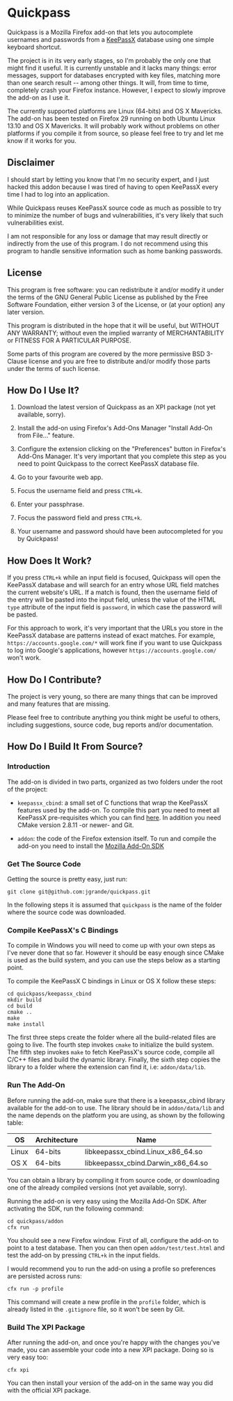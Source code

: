 # Quickpass

Quickpass is a Mozilla Firefox add-on that lets you autocomplete usernames and
passwords from a [KeePassX][keepassx] database using one simple keyboard
shortcut.

The project is in its very early stages, so I'm probably the only one that
might find it useful. It is currently unstable and it lacks many things: error
messages, support for databases encrypted with key files, matching more than
one search result -- among other things. It will, from time to time, completely
crash your Firefox instance. However, I expect to slowly improve the add-on as
I use it.

The currently supported platforms are Linux (64-bits) and OS X Mavericks. The
add-on has been tested on Firefox 29 running on both Ubuntu Linux 13.10 and OS
X Mavericks. It will probably work without problems on other platforms if you
compile it from source, so please feel free to try and let me know if it works
for you.

[keepassx]: http://keepassx.org/

## Disclaimer

I should start by letting you know that I'm no security expert, and I just
hacked this addon because I was tired of having to open KeePassX every time
I had to log into an application.

While Quickpass reuses KeePassX source code as much as possible to try to
minimize the number of bugs and vulnerabilities, it's very likely that such
vulnerabilities exist.

I am not responsible for any loss or damage that may result directly or
indirectly from the use of this program. I do not recommend using this program
to handle sensitive information such as home banking passwords.

## License

This program is free software: you can redistribute it and/or modify it under
the terms of the GNU General Public License as published by the Free Software
Foundation, either version 3 of the License, or (at your option) any later
version.

This program is distributed in the hope that it will be useful, but WITHOUT ANY
WARRANTY; without even the implied warranty of MERCHANTABILITY or FITNESS FOR A
PARTICULAR PURPOSE.

Some parts of this program are covered by the more permissive BSD 3-Clause
license and you are free to distribute and/or modify those parts under the
terms of such license.

## How Do I Use It?

1. Download the latest version of Quickpass as an XPI package (not yet
	 available, sorry).

2. Install the add-on using Firefox's Add-Ons Manager "Install Add-On from
   File..." feature.

3. Configure the extension clicking on the "Preferences" button in Firefox's
   Add-Ons Manager. It's very important that you complete this step as you need
   to point Quickpass to the correct KeePassX database file.

4. Go to your favourite web app.

5. Focus the username field and press `CTRL+k`.

6. Enter your passphrase.

7. Focus the password field and press `CTRL+k`.

8. Your username and password should have been autocompleted for you by
   Quickpass!

## How Does It Work?

If you press `CTRL+k` while an input field is focused, Quickpass will open the
KeePassX database and will search for an entry whose URL field matches the
current website's URL. If a match is found, then the username field of the
entry will be pasted into the input field, unless the value of the HTML `type`
attribute of the input field is `password`, in which case the password will be
pasted.

For this approach to work, it's very important that the URLs you store in the
KeePassX database are patterns instead of exact matches. For example,
`https://accounts.google.com/*` will work fine if you want to use Quickpass to
log into Google's applications, however `https://accounts.google.com/` won't
work.

## How Do I Contribute?

The project is very young, so there are many things that can be improved and
many features that are missing.

Please feel free to contribute anything you think might be useful to others,
including suggestions, source code, bug reports and/or documentation.

## How Do I Build It From Source?

### Introduction

The add-on is divided in two parts, organized as two folders under the root of
the project:

- `keepassx_cbind`: a small set of C functions that wrap the KeePassX features
  used by the add-on. To compile this part you need to meet all KeePassX
  pre-requisites which you can find [here][keepassx-install]. In addition you
  need CMake version 2.8.11 -or newer- and Git.

- `addon`: the code of the Firefox extension itself. To run and compile the
  add-on you need to install the [Mozilla Add-On SDK][addon-sdk]

[keepassx-install]: https://www.keepassx.org/dev/projects/keepassx/wiki/Install_instructions
[addon-sdk]: https://developer.mozilla.org/en-US/Add-ons/SDK

### Get The Source Code

Getting the source is pretty easy, just run:

    git clone git@github.com:jgrande/quickpass.git

In the following steps it is assumed that `quickpass` is the name of the folder
where the source code was downloaded.

### Compile KeePassX's C Bindings

To compile in Windows you will need to come up with your own steps as I've
never done that so far. However it should be easy enough since CMake is used as
the build system, and you can use the steps below as a starting point.

To compile the KeePassX C bindings in Linux or OS X follow these steps:

    cd quickpass/keepassx_cbind
    mkdir build
    cd build
    cmake ..
    make
    make install

The first three steps create the folder where all the build-related files are
going to live. The fourth step invokes `cmake` to initialize the build system.
The fifth step invokes `make` to fetch KeePassX's source code, compile all
C/C++ files and build the dynamic library. Finally, the sixth step copies the
library to a folder where the extension can find it, i.e: `addon/data/lib`.

### Run The Add-On

Before running the add-on, make sure that there is a keepassx_cbind library
available for the add-on to use. The library should be in `addon/data/lib` and
the name depends on the platform you are using, as shown by the following
table:

OS    | Architecture | Name
------|--------------|------------------------------------
Linux | 64-bits      | libkeepassx_cbind.Linux_x86_64.so
OS X  | 64-bits      | libkeepassx_cbind.Darwin_x86_64.so

You can obtain a library by compiling it from source code, or downloading one
of the already compiled versions (not yet available, sorry).

Running the add-on is very easy using the Mozilla Add-On SDK. After activating
the SDK, run the following command:

    cd quickpass/addon
    cfx run

You should see a new Firefox window. First of all, configure the add-on to
point to a test database. Then you can then open `addon/test/test.html` and
test the add-on by pressing `CTRL+k` in the input fields.

I would recommend you to run the add-on using a profile so preferences are
persisted across runs:

    cfx run -p profile

This command will create a new profile in the `profile` folder, which is already
listed in the `.gitignore` file, so it won't be seen by Git.

### Build The XPI Package

After running the add-on, and once you're happy with the changes you've made,
you can assemble your code into a new XPI package. Doing so is very easy too:

    cfx xpi

You can then install your version of the add-on in the same way you did with
the official XPI package.

